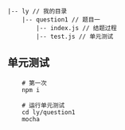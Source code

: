 
```
|-- ly // 我的目录
    |-- question1 // 题目一
        |-- index.js // 结题过程
        |-- test.js // 单元测试
```

## 单元测试
```shell
    # 第一次
    npm i

    # 运行单元测试
    cd ly/question1
    mocha
```